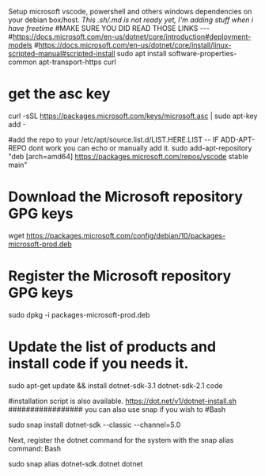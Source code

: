 Setup microsoft vscode, powershell and others windows dependencies on your debian box/host.
*This .sh/.md is not ready yet, I'm adding stuff when i have freetime*
#MAKE SURE YOU DID READ THOSE LINKS --- 
#https://docs.microsoft.com/en-us/dotnet/core/introduction#deployment-models 
#https://docs.microsoft.com/en-us/dotnet/core/install/linux-scripted-manual#scripted-install 
sudo apt install software-properties-common apt-transport-https curl
# get the asc key
curl -sSL https://packages.microsoft.com/keys/microsoft.asc | sudo apt-key add -

#add the repo to your /etc/apt/source.list.d/LIST.HERE.LIST -- IF ADD-APT-REPO dont work you can echo or manually add it.
sudo add-apt-repository "deb [arch=amd64] https://packages.microsoft.com/repos/vscode stable main"

# Download the Microsoft repository GPG keys
wget https://packages.microsoft.com/config/debian/10/packages-microsoft-prod.deb 

# Register the Microsoft repository GPG keys
sudo dpkg -i packages-microsoft-prod.deb

# Update the list of products and install code if you needs it.
sudo apt-get update && install dotnet-sdk-3.1 dotnet-sdk-2.1 code 

#installation script is also available.
https://dot.net/v1/dotnet-install.sh 
################# you can also use snap if you wish to
#Bash

sudo snap install dotnet-sdk --classic --channel=5.0

Next, register the dotnet command for the system with the snap alias command:
Bash

sudo snap alias dotnet-sdk.dotnet dotnet
#


